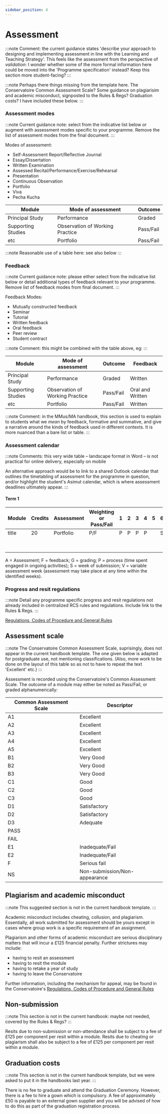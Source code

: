 ```yaml
---
sidebar_position: 4
---
```


# Assessment

:::note
Comment: the current guidance states 'describe your approach to designing and implementing assessment in line with the Learning and Teaching Strategy'. This feels like the assessment from the perspective of *validation*: I wonder whether some of the more formal information here could be moved into the 'Programme specification' instead? Keep this section more student-facing?
:::

:::note
Perhaps there things missing from the template here. The Conservatoire Common Assessment Scale? Some guidance on plagiarisim and academic misconduct, signposted to the Rules & Regs? Graduation costs? I have included these below.
:::

### Assessment modes

:::note
Current guidance note: select from the indicative list below or augment with assessment modes specific to your programme. Remove the list of assessment modes from the final document.
:::


Modes of assessment:
* Self-Assessment Report/Reflective Journal
* Essay/Dissertation 
* Written Examination
* Assessed Recital/Performance/Exercise/Rehearsal
* Presentation
* Continuous Observation
* Portfolio
* Viva
* Pecha Kucha

| Module | Mode of assessment | Outcome |
| - | - | - |
| Principal Study | Performance | Graded |
| Supporting Studies | Observation of Working Practice | Pass/Fail |
| etc | Portfolio | Pass/Fail |

:::note
Reasonable use of a table here: see also below
:::

### Feedback

:::note
Current guidance note: please either select from the indicative list below or detail additional types of feedback relevant to your programme. Remove list of feedback modes from final document.
:::

Feedback Modes:

* Mutually constructed feedback
* Seminar
* Tutorial
* Written feedback
* Oral feedback
* Peer review
* Student contract 

:::note
Comment: this might be combined with the table above, eg:
:::

| Module | Mode of assessment | Outcome | Feedback |
| --- | --- | --- | --- |
| Principal Study | Performance | Graded | Written |
| Supporting Studies | Observation of Working Practice | Pass/Fail | Oral and Written |
| etc | Portfolio | Pass/Fail | Written |

:::note
Comment: in the MMus/MA handbook, this section is used to explain to students what we _mean_ by feedback, formative and summative, and give a narrative around the kinds of feedback used in different contexts. It is more nuanced than a bare list or table.
:::
 
### Assessment calendar


:::note
Comments: this very wide table – landscape format in Word – is not practical for online delivery, especially on mobile

An alternative approach would be to link to a shared Outlook calendar that outlines the timetabling of assessment for the programme in question, and/or highlight the student's Asimut calendar, which is where assessment deadlines ultimately appear.
:::

#### Term 1

| Module | Credits | Assessment | Weighting or Pass/Fail | 1 | 2 | 3 | 4 | 5 | 6 | 7 | 8 | 9 | 10 | 11 | Options |
| --- | --- | --- | --- | --- | --- | --- | --- | --- | --- | --- | --- | --- | --- | --- | --- |
| title | 20 | Portfolio | P/F | P | P | P | P |  | S | A | G |  |  | F |  |
|  |  |  |  |  |  |  |  |  |  |  |  |  |  |  |  |
|  |  |  |  |  |  |  |  |  |  |  |  |  |  |  |  |
|  |  |  |  |  |  |  |  |  |  |  |  |  |  |  |  |
|  |  |  |  |  |  |  |  |  |  |  |  |  |  |  |  |
|  |  |  |  |  |  |  |  |  |  |  |  |  |  |  |  |
|  |  |  |  |  |  |  |  |  |  |  |  |  |  |  |  |
|  |  |  |  |  |  |  |  |  |  |  |  |  |  |  |  |
|  |  |  |  |  |  |  |  |  |  |  |  |  |  |  |  |

A = Assessment; F = feedback; G = grading; P = process (time spent engaged in ongoing activities); S = week of submission; V = variable assessment week (assessment may take place at any time within the identified weeks).
 
### Progress and resit regulations

:::note
Detail any programme specific progress and resit regulations not already included in centralized RCS rules and regulations. Include link to the Rules & Regs.
:::

[Regulations, Codes of Procedure and General Rules](https://portal.rcs.ac.uk/qualityassurance/rules-and-regulations/)


## Assessment scale

:::note
The Conservatoire Common Assessment Scale, suprisingly, does not appear in the current handbook template. The one given below is adapted for postgraduate use, not mentioning classifications. (Also, more work to be done on the layout of this table so as not to have to repeat the text 'Excellent' etc.)
:::

Assessment is recorded using the Conservatoire's Common Assessment Scale. The outcome of a module may either be noted as Pass/Fail, or graded alphanumerically:

| Common Assessment Scale | Descriptor |
| --- | --- |
| A1 | Excellent |
| A2 | Excellent |
| A3 | Excellent |
| A4 | Excellent |
| A5 | Excellent |
| B1 | Very Good |
| B2 | Very Good |
| B3 | Very Good |
| C1 | Good |
| C2 | Good |
| C3 | Good |
| D1 | Satisfactory |
| D2 | Satisfactory |
| D3 | Adequate |
| PASS |
| FAIL |
| E1 | Inadequate/Fail |
| E2 | Inadequate/Fail |
| F | Serious fail |
| NS | Non-submission/Non-appearance |


## Plagiarism and academic misconduct

:::note
This suggested section is not in the current handbook template.
:::

Academic misconduct includes cheating, collusion, and plagiarism. Essentially, all work submitted for assessment should be yours except in cases where group work is a specific requirement of an assignment.

Plagiarism and other forms of academic misconduct are serious disciplinary matters that will incur a £125 financial penalty. Further strictures may include:

- having to resit an assessment
- having to resit the module
- having to retake a year of study
- having to leave the Conservatoire

Further information, including the mechanism for appeal, may be found in the Conservatoire's [Regulations, Codes of Procedure and General Rules](https://portal.rcs.ac.uk/qualityassurance/rules-and-regulations/)

## Non-submission

:::note
This section is not in the current handbook: maybe not needed, covered by the Rules & Regs?
:::

Resits due to non-submission or non-attendance shall be subject to a fee of £125 per component per resit within a module. Resits due to cheating or plagiarism shall also be subject to a fee of £125 per component per resit within a module.

## Graduation costs

:::note
This section is not in the current handbook template, but we were asked to put it in the handbooks last year.
:::

There is no fee to graduate and attend the Graduation Ceremony. However, there is a fee to hire a gown which is compulsory. A fee of approximately £50 is payable to an external gown supplier and you will be advised of how to do this as part of the graduation registration process.



